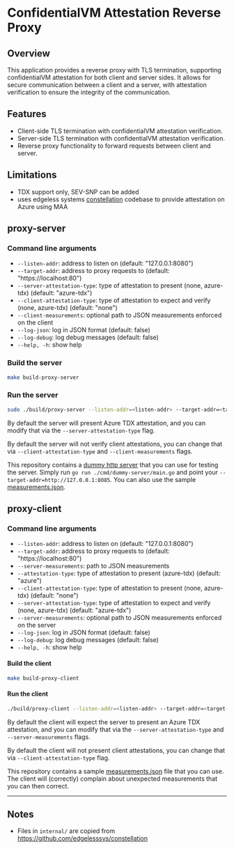 # ConfidentialVM Attestation Reverse Proxy

## Overview

This application provides a reverse proxy with TLS termination, supporting confidentialVM attestation for both client and server sides. It allows for secure communication between a client and a server, with attestation verification to ensure the integrity of the communication.

## Features

- Client-side TLS termination with confidentialVM attestation verification.
- Server-side TLS termination with confidentialVM attestation verification.
- Reverse proxy functionality to forward requests between client and server.

## Limitations

- TDX support only, SEV-SNP can be added
- uses edgeless systems [constellation](https://github.com/edgelesssys/constellation) codebase to provide attestation on Azure using MAA

## proxy-server

### Command line arguments

- `--listen-addr`: address to listen on (default: "127.0.0.1:8080")
- `--target-addr`: address to proxy requests to (default: "https://localhost:80")
- `--server-attestation-type`: type of attestation to present (none, azure-tdx) (default: "azure-tdx")
- `--client-attestation-type`: type of attestation to expect and verify (none, azure-tdx) (default: "none")
- `--client-measurements`: optional path to JSON measurements enforced on the client
- `--log-json`: log in JSON format (default: false)
- `--log-debug`: log debug messages (default: false)
- `--help, -h`: show help


### Build the server

```bash
make build-proxy-server
```

### Run the server

```bash
sudo ./build/proxy-server --listen-addr=<listen-addr> --target-addr=<target-addr> [--server-attestation-type=<server-attestation-type>] [--client-attestation-type=<client-attestation-type>] [--client-measurements=<client-measurements>]
```

By default the server will present Azure TDX attestation, and you can modify that via the `--server-attestation-type` flag.

By default the server will not verify client attestations, you can change that via `--client-attestation-type` and `--client-measurements` flags.


This repository contains a [dummy http server](./cmd/dummy-server/main.go) that you can use for testing the server. Simply run `go run ./cmd/dummy-server/main.go` and point your `--target-addr=http://127.0.0.1:8085`. You can also use the sample [measurements.json](./measurements.json).

## proxy-client

### Command line arguments

- `--listen-addr`: address to listen on (default: "127.0.0.1:8080")
- `--target-addr`: address to proxy requests to (default: "https://localhost:80")
- `--server-measurements`: path to JSON measurements
- `--attestation-type`: type of attestation to present (azure-tdx) (default: "azure")
- `--client-attestation-type`: type of attestation to present (none, azure-tdx) (default: "none")
- `--server-attestation-type`: type of attestation to expect and verify (none, azure-tdx) (default: "azure-tdx")
- `--server-measurements`: optional path to JSON measurements enforced on the server
- `--log-json`: log in JSON format (default: false)
- `--log-debug`: log debug messages (default: false)
- `--help, -h`: show help


#### Build the client

```bash
make build-proxy-client
```

#### Run the client

```bash
./build/proxy-client --listen-addr=<listen-addr> --target-addr=<target-addr> --measurements=<measurements-fule> [--attestation-type=<attestation-type>]
```

By default the client will expect the server to present an Azure TDX attestation, and you can modify that via the `--server-attestation-type` and  `--server-measurements` flags.

By default the client will not present client attestations, you can change that via `--client-attestation-type` flag.

This repository contains a sample [measurements.json](./measurements.json) file that you can use. The client will (correctly) complain about unexpected measurements that you can then correct.

---

## Notes

- Files in `internal/` are copied from https://github.com/edgelesssys/constellation
